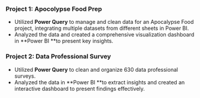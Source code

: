 ### Project 1: Apocolypse Food Prep
- Utilized **Power Query** to manage and clean data for an Apocalypse Food project, integrating multiple datasets from different sheets in Power BI.
- Analyzed the data and created a comprehensive visualization dashboard in **Power BI **to present key insights.

### Project 2: Data Professional Survey 
- Utilized **Power Query** to clean and organize 630 data professional surveys.
- Analyzed the data in **Power BI **to extract insights and created an interactive dashboard to present findings effectively.
